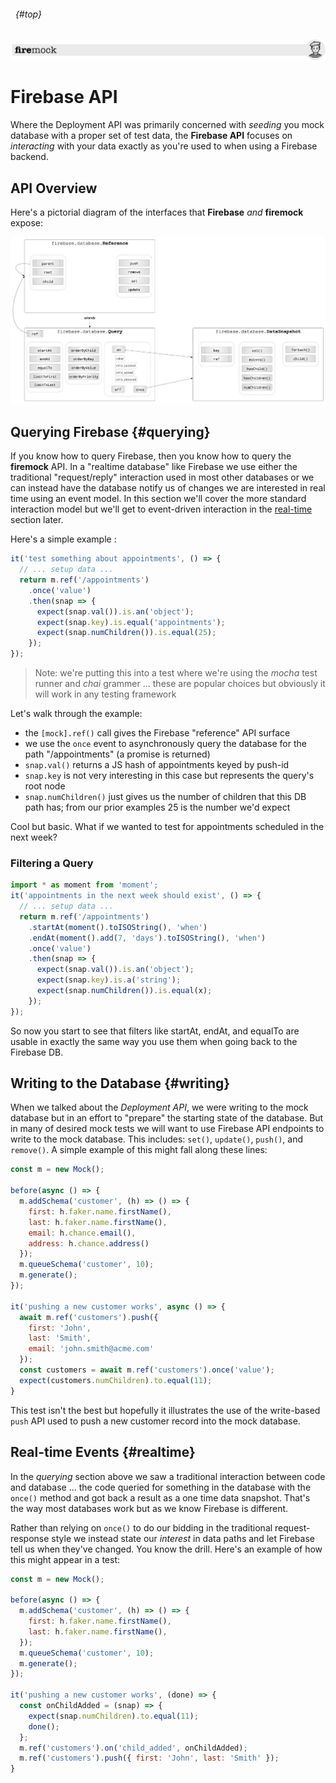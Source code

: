 ###### &nbsp; {#top}
![header](images/firemock-header.jpg) 
# Firebase API 

Where the Deployment API was primarily concerned with _seeding_ you mock database with a proper set of test data, the **Firebase API** focuses on _interacting_ with your data exactly as you're used to when using a Firebase backend.

## API Overview

Here's a pictorial diagram of the interfaces that **Firebase** _and_ **firemock** expose:

![api](images/firebase-api.jpg)

## Querying Firebase {#querying}

If you know how to query Firebase, then you know how to query the **firemock** API. In a "realtime database" like Firebase we use either the traditional "request/reply" interaction used in most other databases or we can instead have the database notify us of changes we are interested in real time using an event model. In this section we'll cover the more standard interaction model but we'll get to event-driven interaction in the [real-time](#realtime) section later.

Here's a simple example :

```js
it('test something about appointments', () => {
  // ... setup data ...
  return m.ref('/appointments')
    .once('value')
    .then(snap => {
      expect(snap.val()).is.an('object');
      expect(snap.key).is.equal('appointments');
      expect(snap.numChildren()).is.equal(25);
    });
});
```

> Note: we're putting this into a test where we're using the _mocha_ test runner and _chai_ grammer ... these are popular choices but obviously it will work in any testing framework

Let's walk through the example:

- the `[mock].ref()` call gives the Firebase "reference" API surface
- we use the `once` event to asynchronously query the database for the path "/appointments" (a promise is returned)
- `snap.val()` returns a JS hash of appointments keyed by push-id
- `snap.key` is not very interesting in this case but represents the query's root node
- `snap.numChildren()` just gives us the number of children that this DB path has; from our prior examples 25 is the number we'd expect

Cool but basic. What if we wanted to test for appointments scheduled in the next week?

### Filtering a Query

```js
import * as moment from 'moment';
it('appointments in the next week should exist', () => {
  // ... setup data ...
  return m.ref('/appointments')
    .startAt(moment().toISOString(), 'when')
    .endAt(moment().add(7, 'days').toISOString(), 'when')
    .once('value')
    .then(snap => {
      expect(snap.val()).is.an('object');
      expect(snap.key).is.a('string');
      expect(snap.numChildren()).is.equal(x);
    });
});
```

So now you start to see that filters like startAt, endAt, and equalTo are usable in exactly the same way you use them when going back to the Firebase DB.

## Writing to the Database {#writing}

When we talked about the _Deployment API_, we were writing to the mock database but in an effort to "prepare" the starting state of the database. But in many of desired mock tests we will want to use Firebase API endpoints to write to the mock database. This includes: `set()`, `update()`, `push()`, and `remove()`. A simple example of this might fall along these lines:

```js
const m = new Mock();

before(async () => {
  m.addSchema('customer', (h) => () => {
    first: h.faker.name.firstName(),
    last: h.faker.name.firstName(),
    email: h.chance.email(),
    address: h.chance.address()
  });
  m.queueSchema('customer', 10);
  m.generate();
});

it('pushing a new customer works', async () => {
  await m.ref('customers').push({
    first: 'John',
    last: 'Smith',
    email: 'john.smith@acme.com'
  });
  const customers = await m.ref('customers').once('value');
  expect(customers.numChildren).to.equal(11);
}
```

This test isn't the best but hopefully it illustrates the use of the write-based `push` API used to push a new customer record into the mock database.

## Real-time Events {#realtime}

In the _querying_ section above we saw a traditional interaction between code and database ... the code queried for something in the database with the `once()` method and got back a result as a one time data snapshot. That's the way most databases work but as we know Firebase is different.

Rather than relying on `once()` to do our bidding in the traditional request-response style we instead state our _interest_ in data paths and let Firebase tell us when they've changed. You know the drill. Here's an example of how this might appear in a test:

```js
const m = new Mock();

before(async () => {
  m.addSchema('customer', (h) => () => {
    first: h.faker.name.firstName(),
    last: h.faker.name.firstName(),
  });
  m.queueSchema('customer', 10);
  m.generate();
});

it('pushing a new customer works', (done) => {
  const onChildAdded = (snap) => {
    expect(snap.numChildren).to.equal(11);
    done();
  };
  m.ref('customers').on('child_added', onChildAdded);
  m.ref('customers').push({ first: 'John', last: 'Smith' });
}
```

